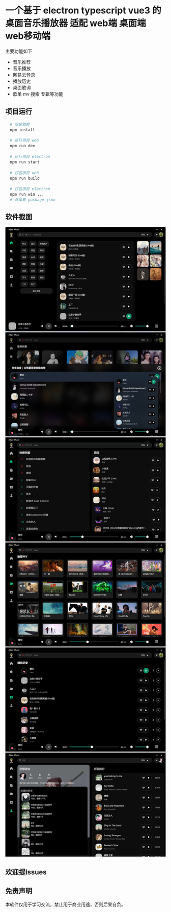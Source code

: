 # 一个基于 electron typescript vue3 的桌面音乐播放器 适配 web端 桌面端 web移动端
主要功能如下

- 音乐推荐
- 音乐播放
- 网易云登录
- 播放历史
- 桌面歌词
- 歌单 mv 搜索 专辑等功能

## 项目运行
```bash
  # 安装依赖
  npm install

  # 运行项目 web
  npm run dev

  # 运行项目 electron
  npm run start

  # 打包项目 web
  npm run build

  # 打包项目 electron
  npm run win ... 
  # 具体看 package.json
```



## 软件截图
![首页](./docs/img/image.png)
![歌单](./docs/img/image-1.png)
![搜索](./docs/img/image-2.png)
![mv](./docs/img/image-3.png)
![历史](./docs/img/image-4.png)
![我的](./docs/img/image-5.png)

## 欢迎提Issues

## 免责声明
本软件仅用于学习交流，禁止用于商业用途，否则后果自负。
